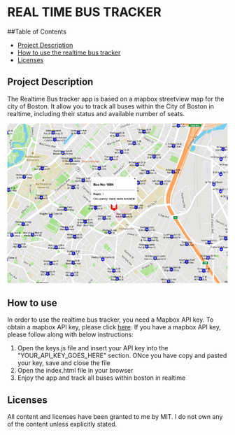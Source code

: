 # REAL TIME BUS TRACKER

##Table of Contents
- [Project Description](#project-description)
- [How to use the realtime bus tracker](#how-to-use)
- [Licenses](#licenses)

## Project Description
The Realtime Bus tracker app is based on a mapbox streetview map for the city of Boston. It allow you to track all buses within the City of Boston in realtime, including their status and available number of seats.

<img src="./assets/Tracker-Preview.png" />

## How to use
In order to use the realtime bus tracker, you need a Mapbox API key. To obtain a mapbox API key, please click [here](https://www.mapbox.com/). If you have a mapbox API key, please follow along with below instructions:

1. Open the keys.js file and insert your API key into the "YOUR_API_KEY_GOES_HERE" section. ONce you have copy and pasted your key, save and close the file
2. Open the index.html file in your browser
3. Enjoy the app and track all buses within boston in realtime

## Licenses
All content and licenses have been granted to me by MIT. I do not own any of the content unless explicitly stated.